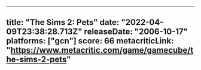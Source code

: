 
---
title: "The Sims 2: Pets"
date: "2022-04-09T23:38:28.713Z"
releaseDate: "2006-10-17"
platforms: ["gcn"]
score: 66
metacriticLink: "https://www.metacritic.com/game/gamecube/the-sims-2-pets"
---
